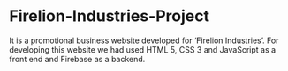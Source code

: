 # Firelion-Industries-Project
 It is a promotional business website developed for ‘Firelion Industries’. For developing this website we had used HTML 5, CSS 3 and JavaScript as a front end and Firebase as a backend.
